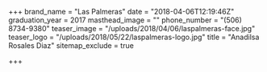 +++
brand_name = "Las Palmeras"
date = "2018-04-06T12:19:46Z"
graduation_year = 2017
masthead_image = ""
phone_number = "(506) 8734-9380"
teaser_image = "/uploads/2018/04/06/laspalmeras-face.jpg"
teaser_logo = "/uploads/2018/05/22/laspalmeras-logo.jpg"
title = "Anadilsa Rosales Diaz"
sitemap_exclude = true

+++
